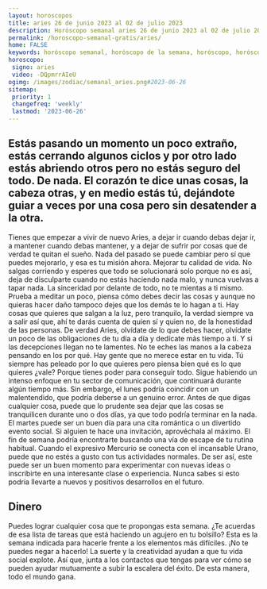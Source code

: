 ```yaml
---
layout: horoscopos
title: aries 26 de junio 2023 al 02 de julio 2023 
description: Horóscopo semanal aries 26 de junio 2023 al 02 de julio 2023. Estás pasando un momento un poco extraño, estás cerrando algunos ciclos y por otro lado estás abriendo otros pero no estás seguro del todo. De nada. El corazón te dice unas cosas, la cabeza otras, y en medio estás tú, dejándote guiar a veces por una cosa pero sin desatender a la otra. 
permalink: /horoscopo-semanal-gratis/aries/
home: FALSE
keywords: horóscopo semanal, horóscopo de la semana, horóscopo, horóscopo gratis,horóscopos, horóscopo esperanza gracia, horoscopos aries la semana, horóscopos gratis, Tarot, Astrologia, Zodíaco, aries, horoscopo gratis, semanal
horoscopo:
 signo: aries
 video: -DQpmrrAIeU
ogimg: /images/zodiac/semanal_aries.png#2023-06-26
sitemap:
 priority: 1
 changefreq: 'weekly'
 lastmod: '2023-06-26'
---
```




## Estás pasando un momento un poco extraño, estás cerrando algunos ciclos y por otro lado estás abriendo otros pero no estás seguro del todo. De nada. El corazón te dice unas cosas, la cabeza otras, y en medio estás tú, dejándote guiar a veces por una cosa pero sin desatender a la otra. 

Tienes que empezar a vivir de nuevo Aries, a dejar ir cuando debas dejar ir, a mantener cuando debas mantener, y a dejar de sufrir por cosas que de verdad te quitan el sueño. Nada del pasado se puede cambiar pero sí que puedes mejorarlo, y esa es tu misión ahora. Mejorar tu calidad de vida. No salgas corriendo y esperes que todo se solucionará solo porque no es así, deja de disculparte cuando no estás haciendo nada malo, y nunca vuelvas a tapar nada. La sinceridad por delante de todo, no te mientas a ti mismo. Prueba a meditar un poco, piensa cómo debes decir las cosas y aunque no quieras hacer daño tampoco dejes que los demás te lo hagan a ti. Hay cosas que quieres que salgan a la luz, pero tranquilo, la verdad siempre va a salir así que, ahí te darás cuenta de quien sí y quien no, de la honestidad de las personas. De verdad Aries, olvídate de lo que debes hacer, olvídate un poco de las obligaciones de tu día a día y dedícate más tiempo a ti. Y si las decepciones llegan no te lamentes. No te eches las manos a la cabeza pensando en los por qué. Hay gente que no merece estar en tu vida. Tú siempre has peleado por lo que quieres pero piensa bien qué es lo que quieres ¿vale? Porque tienes poder para conseguir todo.
Sigue habiendo un intenso enfoque en tu sector de comunicación, que continuará durante algún tiempo más. Sin embargo, el lunes podría coincidir con un malentendido, que podría deberse a un genuino error. Antes de que digas cualquier cosa, puede que lo prudente sea dejar que las cosas se tranquilicen durante uno o dos días, ya que todo podría terminar en la nada. 
El martes puede ser un buen día para una cita romántica o un divertido evento social. Si alguien te hace una invitación, aprovéchala al máximo.
El fin de semana podría encontrarte buscando una vía de escape de tu rutina habitual. Cuando el expresivo Mercurio se conecta con el incansable Urano, puede que no estés a gusto con tus actividades normales. De ser así, este puede ser un buen momento para experimentar con nuevas ideas o inscribirte en una interesante clase o experiencia. Nunca sabes si esto podría llevarte a nuevos y positivos desarrollos en el futuro.

## Dinero

Puedes lograr cualquier cosa que te propongas esta semana. ¿Te acuerdas de esa lista de tareas que está  haciendo un agujero en tu bolsillo? Esta es la semana indicada para hacerle frente a los elementos más difíciles. ¡No te puedes negar a hacerlo! La suerte y la creatividad ayudan a que tu vida social explote. Así que, junta a los contactos que tengas para ver cómo se pueden ayudar mutuamente a subir la escalera del éxito. De esta manera, todo el mundo gana.